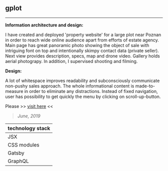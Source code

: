 ## gplot
----

**Information architecture and design:**

I have created and deployed 'property website' for a large plot near Poznan in order to reach wide online audience apart from efforts of estate agency. Main page has great panoramic photo showing the object of sale with intriguing font on top and intentionally skimpy contact data (private seller). Next view provides description, specs, map and drone video. Gallery holds aerial photograpy. In addition, I supervised shooting and filming.

**Design:**

A lot of whitespace improves readability and subconsciously communicate non-pushy sales approach. The whole informational content is made-to-measure in order to eliminate any distractions. Instead of fixed navigation, user has possibility to get quickly the menu by clicking on scroll-up-button.

Please >> [visit here](https://www.kot-owo.pl/ ) <<

> *June, 2019*


| technology stack  |
| --- 		       |
| JSX |
| CSS modules |
| Gatsby  |
| GraphQL  |
